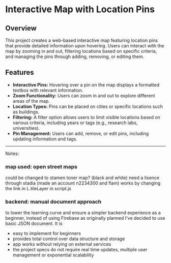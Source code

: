 # Interactive Map with Location Pins

## Overview

This project creates a web-based interactive map featuring location pins that provide detailed information upon hovering. Users can interact with the map by zooming in and out, filtering locations based on specific criteria, and managing the pins through adding, removing, or editing them.

## Features

- **Interactive Pins:** Hovering over a pin on the map displays a formatted textbox with relevant information.
- **Zoom Functionality:** Users can zoom in and out to explore different areas of the map.
- **Location Types:** Pins can be placed on cities or specific locations such as buildings.
- **Filtering:** A filter option allows users to limit visible locations based on various criteria, including years or tags (e.g., research labs, universities).
- **Pin Management:** Users can add, remove, or edit pins, including updating information and tags.


-----------------------------
Notes: 

### map used: open street maps 
could be changed to stamen toner map? (black and white) 
need a lisence through stadia (made an account n2234300 and flam)
works by changing the link in L.tileLayer in script.js


### backend: manual document approach
to lower the learning curve and ensure a simpler backend experience as a beginner, instead of using Firebase as originally planned I've decided to use basic JSON document. It is 
- easy to implement for beginners
- provides total control over data structure and storage 
- app works without relying on external services 
- the project specs do not require real time updates, multiple user management or exponential scalability